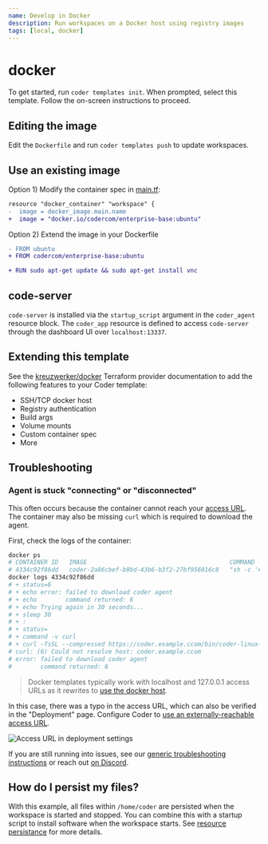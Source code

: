 ```yaml
---
name: Develop in Docker
description: Run workspaces on a Docker host using registry images
tags: [local, docker]
---
```


# docker

To get started, run `coder templates init`. When prompted, select this template.
Follow the on-screen instructions to proceed.

## Editing the image

Edit the `Dockerfile` and run `coder templates push` to update workspaces.

## Use an existing image

Option 1) Modify the container spec in [main.tf](./main.tf):

```diff
resource "docker_container" "workspace" {
-  image = docker_image.main.name
+  image = "docker.io/codercom/enterprise-base:ubuntu"
```

Option 2) Extend the image in your Dockerfile

```diff
- FROM ubuntu
+ FROM codercom/enterprise-base:ubuntu

+ RUN sudo apt-get update && sudo apt-get install vnc
```

## code-server

`code-server` is installed via the `startup_script` argument in the `coder_agent`
resource block. The `coder_app` resource is defined to access `code-server` through
the dashboard UI over `localhost:13337`.

## Extending this template

See the [kreuzwerker/docker](https://registry.terraform.io/providers/kreuzwerker/docker) Terraform provider documentation to
add the following features to your Coder template:

- SSH/TCP docker host
- Registry authentication
- Build args
- Volume mounts
- Custom container spec
- More

## Troubleshooting

### Agent is stuck "connecting" or "disconnected"

This often occurs because the container cannot reach your [access URL](https://coder.com/docs/coder-oss/latest/admin/configure#access-url). The container may also be missing `curl` which is required to download the agent.

First, check the logs of the container:

```sh
docker ps
# CONTAINER ID   IMAGE                                        COMMAND                  CREATED          STATUS          PORTS     NAMES
# 4334c92f86dd   coder-2a86cbef-b9bd-43b6-b3f2-27bf956016c8   "sh -c '#!/usr/bin/e…"   13 minutes ago   Up 13 minutes             coder-bpmct-base
docker logs 4334c92f86dd
# + status=6
# + echo error: failed to download coder agent
# + echo        command returned: 6
# + echo Trying again in 30 seconds...
# + sleep 30
# + :
# + status=
# + command -v curl
# + curl -fsSL --compressed https://coder.example.ccom/bin/coder-linux-amd64 -o coder
# curl: (6) Could not resolve host: coder.example.ccom
# error: failed to download coder agent
#        command returned: 6
```

> Docker templates typically work with localhost and 127.0.0.1 access URLs as it rewrites to [use the docker host](https://github.com/coder/coder/pull/4306).

In this case, there was a typo in the access URL, which can also be verified in the "Deployment" page. Configure Coder to [use an externally-reachable access URL](https://coder.com/docs/coder-oss/latest/admin/configure#access-url).

![Access URL in deployment settings](https://raw.githubusercontent.com/coder/coder/main/docs/images/admin/deployment-access-url.png)

If you are still running into issues, see our [generic troubleshooting instructions](https://coder.com/docs/coder-oss/latest/templates#troubleshooting-templates) or reach out [on Discord](https://discord.gg/coder).

## How do I persist my files?

With this example, all files within `/home/coder` are persisted when the workspace is started and stopped. You can combine this with a startup script to install software when the workspace starts. See [resource persistance](https://coder.com/docs/coder-oss/latest/templates/resource-persistence) for more details.
